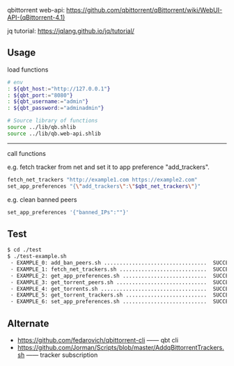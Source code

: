 
qbittorrent web-api: https://github.com/qbittorrent/qBittorrent/wiki/WebUI-API-(qBittorrent-4.1)

jq tutorial: https://jqlang.github.io/jq/tutorial/

## Usage

load functions

```bash
# env
: ${qbt_host:="http://127.0.0.1"}
: ${qbt_port:="8080"}
: ${qbt_username:="admin"}
: ${qbt_password:="adminadmin"}

# Source library of functions
source ../lib/qb.shlib
source ../lib/qb.web-api.shlib
```

---

call functions

e.g. fetch tracker from net and set it to app preference "add_trackers".

```bash
fetch_net_trackers "http://example1.com https://example2.com"
set_app_preferences "{\"add_trackers\":\"$qbt_net_trackers\"}"
```

e.g. clean banned peers

```bash
set_app_preferences '{"banned_IPs":""}'
```

## Test

```bash
$ cd ./test
$ ./test-example.sh
 · EXAMPLE_0: add_ban_peers.sh .................................  SUCCESS
 · EXAMPLE_1: fetch_net_trackers.sh ............................  SUCCESS
 · EXAMPLE_2: get_app_preferences.sh ...........................  SUCCESS
 · EXAMPLE_3: get_torrent_peers.sh .............................  SUCCESS
 · EXAMPLE_4: get_torrents.sh ..................................  SUCCESS
 · EXAMPLE_5: get_torrent_trackers.sh ..........................  SUCCESS
 · EXAMPLE_6: set_app_preferences.sh ...........................  SUCCESS
```

## Alternate

+ https://github.com/fedarovich/qbittorrent-cli —— qbt cli 
+ https://github.com/Jorman/Scripts/blob/master/AddqBittorrentTrackers.sh —— tracker subscription
